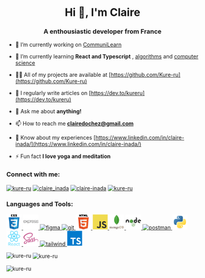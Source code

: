 <h1 align="center">Hi 👋, I'm Claire</h1>
<h3 align="center">A enthousiastic developer from France</h3>

- 🔭 I’m currently working on [CommuniLearn](https://github.com/Kure-ru/CommuniLearn)

- 🌱 I’m currently learning **React and Typescript** , [algorithms](https://github.com/Kure-ru/coding-challenges) and [computer science](https://github.com/Kure-ru/OSSU)

- 👨‍💻 All of my projects are available at [https://github.com/Kure-ru](https://github.com/Kure-ru)

- 📝 I regularly write articles on [https://dev.to/kureru](https://dev.to/kureru)

- 💬 Ask me about **anything!**

- 📫 How to reach me **clairedochez@gmail.com**

- 📄 Know about my experiences [https://www.linkedin.com/in/claire-inada/](https://www.linkedin.com/in/claire-inada/)

- ⚡ Fun fact **I love yoga and meditation**

<h3 align="left">Connect with me:</h3>
<p align="left">
<a href="https://dev.to/kureru" target="blank"><img align="center" src="https://raw.githubusercontent.com/rahuldkjain/github-profile-readme-generator/master/src/images/icons/Social/devto.svg" alt="kure-ru" height="30" width="40" /></a>
<a href="https://twitter.com/claire_inada" target="blank"><img align="center" src="https://raw.githubusercontent.com/rahuldkjain/github-profile-readme-generator/master/src/images/icons/Social/twitter.svg" alt="claire_inada" height="30" width="40" /></a>
<a href="https://linkedin.com/in/claire-inada" target="blank"><img align="center" src="https://raw.githubusercontent.com/rahuldkjain/github-profile-readme-generator/master/src/images/icons/Social/linked-in-alt.svg" alt="claire-inada" height="30" width="40" /></a>
<a href="https://www.leetcode.com/kure-ru" target="blank"><img align="center" src="https://raw.githubusercontent.com/rahuldkjain/github-profile-readme-generator/master/src/images/icons/Social/leet-code.svg" alt="kure-ru" height="30" width="40" /></a>
</p>

<h3 align="left">Languages and Tools:</h3>
<p align="left"> <a href="https://www.w3schools.com/css/" target="_blank" rel="noreferrer"> <img src="https://raw.githubusercontent.com/devicons/devicon/master/icons/css3/css3-original-wordmark.svg" alt="css3" width="40" height="40"/> </a> <a href="https://expressjs.com" target="_blank" rel="noreferrer"> <img src="https://raw.githubusercontent.com/devicons/devicon/master/icons/express/express-original-wordmark.svg" alt="express" width="40" height="40"/> </a> <a href="https://www.figma.com/" target="_blank" rel="noreferrer"> <img src="https://www.vectorlogo.zone/logos/figma/figma-icon.svg" alt="figma" width="40" height="40"/> </a> <a href="https://git-scm.com/" target="_blank" rel="noreferrer"> <img src="https://www.vectorlogo.zone/logos/git-scm/git-scm-icon.svg" alt="git" width="40" height="40"/> </a> <a href="https://www.w3.org/html/" target="_blank" rel="noreferrer"> <img src="https://raw.githubusercontent.com/devicons/devicon/master/icons/html5/html5-original-wordmark.svg" alt="html5" width="40" height="40"/> </a> <a href="https://developer.mozilla.org/en-US/docs/Web/JavaScript" target="_blank" rel="noreferrer"> <img src="https://raw.githubusercontent.com/devicons/devicon/master/icons/javascript/javascript-original.svg" alt="javascript" width="40" height="40"/> </a> <a href="https://www.mongodb.com/" target="_blank" rel="noreferrer"> <img src="https://raw.githubusercontent.com/devicons/devicon/master/icons/mongodb/mongodb-original-wordmark.svg" alt="mongodb" width="40" height="40"/> </a> <a href="https://nodejs.org" target="_blank" rel="noreferrer"> <img src="https://raw.githubusercontent.com/devicons/devicon/master/icons/nodejs/nodejs-original-wordmark.svg" alt="nodejs" width="40" height="40"/> </a> <a href="https://postman.com" target="_blank" rel="noreferrer"> <img src="https://www.vectorlogo.zone/logos/getpostman/getpostman-icon.svg" alt="postman" width="40" height="40"/> </a> <a href="https://www.python.org" target="_blank" rel="noreferrer"> <img src="https://raw.githubusercontent.com/devicons/devicon/master/icons/python/python-original.svg" alt="python" width="40" height="40"/> </a> <a href="https://reactjs.org/" target="_blank" rel="noreferrer"> <img src="https://raw.githubusercontent.com/devicons/devicon/master/icons/react/react-original-wordmark.svg" alt="react" width="40" height="40"/> </a> <a href="https://sass-lang.com" target="_blank" rel="noreferrer"> <img src="https://raw.githubusercontent.com/devicons/devicon/master/icons/sass/sass-original.svg" alt="sass" width="40" height="40"/> </a> <a href="https://tailwindcss.com/" target="_blank" rel="noreferrer"> <img src="https://www.vectorlogo.zone/logos/tailwindcss/tailwindcss-icon.svg" alt="tailwind" width="40" height="40"/> </a> <a href="https://www.typescriptlang.org/" target="_blank" rel="noreferrer"> <img src="https://raw.githubusercontent.com/devicons/devicon/master/icons/typescript/typescript-original.svg" alt="typescript" width="40" height="40"/> </a> </p>

<p><img align="left" src="https://github-readme-stats.vercel.app/api/top-langs?username=kure-ru&show_icons=true&locale=en&layout=compact" alt="kure-ru" /></p>

<p>&nbsp;<img align="center" src="https://github-readme-stats.vercel.app/api?username=kure-ru&show_icons=true&locale=en" alt="kure-ru" /></p>

<p><img align="center" src="https://github-readme-streak-stats.herokuapp.com/?user=kure-ru&" alt="kure-ru" /></p>
